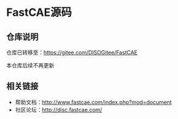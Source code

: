 # FastCAE源码

## 仓库说明

仓库已转移至：https://gitee.com/DISOGitee/FastCAE

本仓库后续不再更新

## 相关链接

- 帮助文档：http://www.fastcae.com/index.php?mod=document
- 社区论坛：http://disc.fastcae.com/


